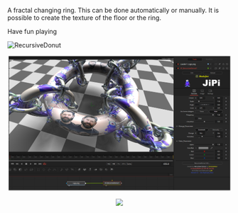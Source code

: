 

<!-- +++ DO NOT REMOVE THIS COMMENT +++ DO NOT ADD OR EDIT ANY TEXT BEFORE THIS LINE +++ IT WOULD BE A REALLY BAD IDEA +++ -->

A fractal changing ring. This can be done automatically or manually. It is possible to create the texture of the floor or the ring.

Have fun playing

![RecursiveDonut](https://user-images.githubusercontent.com/78935215/148296130-8fbc8d5c-8863-4aaa-a20d-44f718a5bc2f.gif)

[![Recursive Donut](RecursiveDonut_screenshot.png)](RecursiveDonut.fuse)


<center><a href="https://github.com/J-i-P-i/Shaderfuse/releases/download/V0.2/RecursiveDonut-Installer.lua"><img src="https://user-images.githubusercontent.com/78935215/148391708-29e1393e-dfa9-4111-8421-1d802ae43d3f.png" height="50" > </a>
</center>

<!-- +++ DO NOT REMOVE THIS COMMENT +++ DO NOT EDIT ANY TEXT THAT COMES AFTER THIS LINE +++ TRUST ME: JUST DON'T DO IT +++ -->


